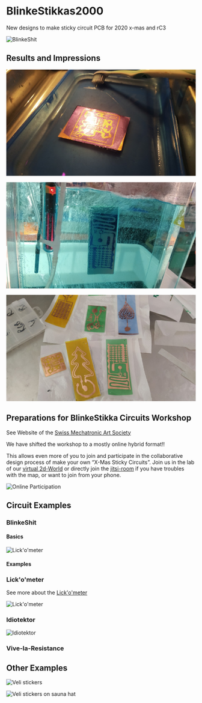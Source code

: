 # BlinkeStikkas2000
New designs to make sticky circuit PCB for 2020 x-mas and rC3

![BlinkeShit](https://github.com/sgmk/BlinkeStikkas2000/raw/main/photos/BlinkeShit_animated_sm.gif)

## Results and Impressions

![](https://github.com/sgmk/BlinkeStikkas2000/raw/main/photos/microNoise_sticker.jpg)

![](https://github.com/sgmk/BlinkeStikkas2000/raw/main/photos/LiveEtching_covidon3.jpg)

![](https://github.com/sgmk/BlinkeStikkas2000/raw/main/photos/Stickas_done.jpg)


## Preparations for BlinkeStikka Circuits Workshop

See Website of the [Swiss Mechatronic Art Society](https://mechatronicart.ch/x-mas-sticky-circuits-workshop/)

We have shifted the workshop to a mostly online hybrid format!!

This allows even more of you to join and participate in the collaborative design process of make your own “X-Mas Sticky Circuits”. Join us in the lab of our [virtual 2d-World](https://play.wa-test.rc3.cccv.de/_/global/digitalegesellschaft.github.io/workadventure-map-bitwaescherei/main.json) or directly join the [jitsi-room](https://jitsi-test.rc3.cccv.de/aetzCam) if you have troubles with the map, or want to join from your phone.

![Online Participation](https://github.com/sgmk/BlinkeStikkas2000/raw/main/aetzen_as_a_service.jpg)

## Circuit Examples

### BlinkeShit

#### Basics ####

![Lick'o'meter](https://github.com/sgmk/BlinkeStikkas2000/raw/main/circuits/BlinkeShit_tipps.jpg)

#### Examples ####

### Lick'o'meter

See more about the [Lick'o'meter](https://wiki.idiot.io/lickometer)

![Lick'o'meter](https://github.com/sgmk/BlinkeStikkas2000/raw/main/circuits/Lickometer_schema.jpg)

### Idiotektor

![Idiotektor](https://github.com/sgmk/BlinkeStikkas2000/raw/main/circuits/idiotektor_schema_examples.jpg)

### Vive-la-Resistance


## Other Examples

![Veli stickers](https://github.com/sgmk/BlinkeStikkas2000/raw/main/photos/BlinkeStikka_Veli.jpg)

![Veli stickers on sauna hat](https://github.com/sgmk/BlinkeStikkas2000/raw/main/photos/BlinkeStikka_colored.jpg)
